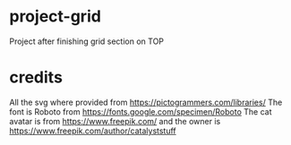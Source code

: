 # project-grid
Project after finishing grid section on TOP


# credits
All the svg where provided from https://pictogrammers.com/libraries/
The font is Roboto from https://fonts.google.com/specimen/Roboto
The cat avatar is from https://www.freepik.com/ and the owner is https://www.freepik.com/author/catalyststuff